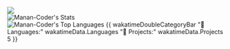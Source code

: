 ![](https://komarev.com/ghpvc/?username=Manan-Coder) <br>
![Manan-Coder's Stats](https://github-readme-stats.vercel.app/api?username=Manan-Coder&theme=dark&show_icons=true&hide_border=true&count_private=true) <br>
![Manan-Coder's Top Languages](https://github-readme-stats.vercel.app/api/top-langs/?username=Manan-Coder&theme=dark&show_icons=true&hide_border=true&layout=compact)
{{ wakatimeDoubleCategoryBar "💾 Languages:" wakatimeData.Languages "💼 Projects:" wakatimeData.Projects 5 }}

